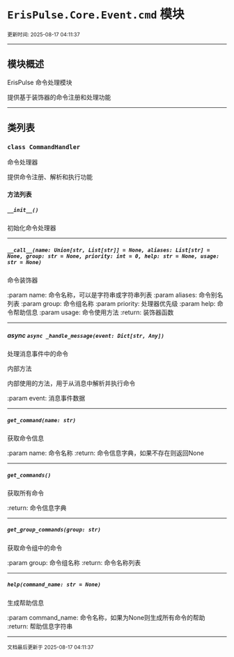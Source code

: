 # `ErisPulse.Core.Event.cmd` 模块

<sup>更新时间: 2025-08-17 04:11:37</sup>

---

## 模块概述


ErisPulse 命令处理模块

提供基于装饰器的命令注册和处理功能

---

## 类列表

### `class CommandHandler`

命令处理器

提供命令注册、解析和执行功能


#### 方法列表

##### `__init__()`

初始化命令处理器

---

##### `__call__(name: Union[str, List[str]] = None, aliases: List[str] = None, group: str = None, priority: int = 0, help: str = None, usage: str = None)`

命令装饰器

:param name: 命令名称，可以是字符串或字符串列表
:param aliases: 命令别名列表
:param group: 命令组名称
:param priority: 处理器优先级
:param help: 命令帮助信息
:param usage: 命令使用方法
:return: 装饰器函数

---

##### async `async _handle_message(event: Dict[str, Any])`

处理消息事件中的命令

<div class='admonition warning'><p class='admonition-title'>内部方法</p><p></p></div>
内部使用的方法，用于从消息中解析并执行命令

:param event: 消息事件数据

---

##### `get_command(name: str)`

获取命令信息

:param name: 命令名称
:return: 命令信息字典，如果不存在则返回None

---

##### `get_commands()`

获取所有命令

:return: 命令信息字典

---

##### `get_group_commands(group: str)`

获取命令组中的命令

:param group: 命令组名称
:return: 命令名称列表

---

##### `help(command_name: str = None)`

生成帮助信息

:param command_name: 命令名称，如果为None则生成所有命令的帮助
:return: 帮助信息字符串

---

<sub>文档最后更新于 2025-08-17 04:11:37</sub>